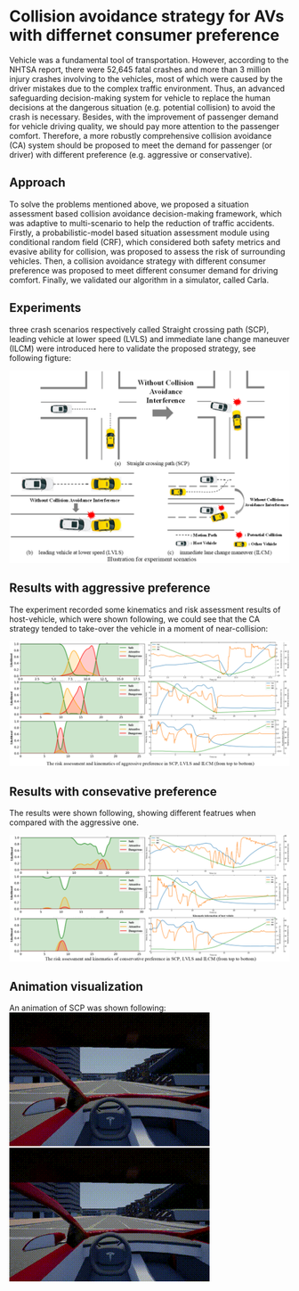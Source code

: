 # Collision avoidance strategy for AVs with differnet consumer preference
Vehicle was a fundamental tool of transportation. However, according to the NHTSA report, there were 52,645 fatal crashes and more than 3 million injury crashes involving to the vehicles, most of which were caused by the driver mistakes due to the complex traffic environment. Thus, an advanced safeguarding decision-making system for vehicle to replace the human decisions at the dangerous situation (e.g. potential collision) to avoid the crash is necessary. Besides, with the improvement of passenger demand for vehicle driving quality, we should pay more attention to the passenger comfort. Therefore, a more robustly comprehensive collision avoidance (CA) system should be proposed to meet the demand for passenger (or driver) with different preference (e.g. aggressive or conservative).

## Approach
To solve the problems mentioned above, we proposed a situation assessment based collision avoidance decision-making framework, which was adaptive to multi-scenario to help the reduction of traffic accidents. Firstly, a probabilistic-model based situation assessment module using conditional random field (CRF), which considered both safety metrics and evasive ability for collision, was proposed to assess the risk of surrounding vehicles. Then, a collision avoidance strategy with different consumer preference was proposed to meet different consumer demand for driving comfort. Finally, we validated our algorithm in a simulator, called Carla.

## Experiments
three crash scenarios respectively called Straight crossing path (SCP), leading vehicle at lower speed (LVLS) and immediate lane change maneuver (ILCM) were introduced here to validate the proposed strategy, see following figture:
<div align=center><img src="picture/scenario_setting.png"></div>

## Results with aggressive preference
The experiment recorded some kinematics and risk assessment results of host-vehicle, which were shown following, we could see that the CA strategy tended to take-over the vehicle in a moment of near-collision:
<div align=center><img src="picture/aggressive_results.png"></div>

## Results with consevative preference
The results were shown following, showing different featrues when compared with the aggressive one.
<div align=center><img src="picture/conservative_results.png"></div>

## Animation visualization
An animation of SCP was shown following:
![aggressive preference](picture/gifs/scenario-1/aggressive.gif)
![conservative preference](picture/gifs/scenario-1/conservative.gif) 


